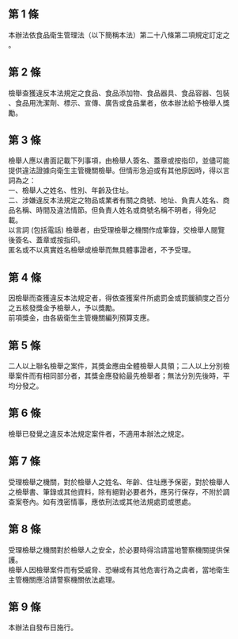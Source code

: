 第 1 條
-------
本辦法依食品衛生管理法（以下簡稱本法）第二十八條第二項規定訂定之  
。

第 2 條
-------
檢舉查獲違反本法規定之食品、食品添加物、食品器具、食品容器、包裝  
、食品用洗潔劑、標示、宣傳、廣告或食品業者，依本辦法給予檢舉人獎  
勵。

第 3 條
-------
檢舉人應以書面記載下列事項，由檢舉人簽名、蓋章或按指印，並儘可能  
提供違法證據向衛生主管機關檢舉。但情形急迫或有其他原因時，得以言  
詞為之：  
一、檢舉人之姓名、性別、年齡及住址。  
二、涉嫌違反本法規定之物品或業者有關之商號、地址、負責人姓名、商  
    品名稱、時間及違法情節。但負責人姓名或商號名稱不明者，得免記  
    載。  
以言詞 (包括電話) 檢舉者，由受理檢舉之機關作成筆錄，交檢舉人閱覽  
後簽名、蓋章或按指印。  
匿名或不以真實姓名檢舉或檢舉而無具體事證者，不予受理。

第 4 條
-------
因檢舉而查獲違反本法規定者，得依查獲案件所處罰金或罰鍰額度之百分  
之五核發獎金予檢舉人，予以獎勵。  
前項獎金，由各級衛生主管機關編列預算支應。

第 5 條
-------
二人以上聯名檢舉之案件，其獎金應由全體檢舉人具領；二人以上分別檢  
舉案件而有相同部分者，其獎金應發給最先檢舉者；無法分別先後時，平  
均分發之。

第 6 條
-------
檢舉已發覺之違反本法規定案件者，不適用本辦法之規定。

第 7 條
-------
受理檢舉之機關，對於檢舉人之姓名、年齡、住址應予保密，對於檢舉人  
之檢舉書、筆錄或其他資料，除有絕對必要者外，應另行保存，不附於調  
查案卷內。如有洩密情事，應依刑法或其他法規處罰或懲處。

第 8 條
-------
受理檢舉之機關對於檢舉人之安全，於必要時得洽請當地警察機關提供保  
護。  
檢舉人因檢舉案件而有受威脅、恐嚇或有其他危害行為之虞者，當地衛生  
主管機關應洽請警察機關依法處理。

第 9 條
-------
本辦法自發布日施行。

